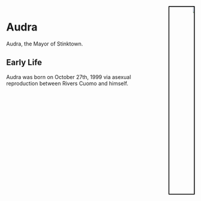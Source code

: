 <div style="width: 100%;">
   <div style="float:left; width: 80%">
   <h1>Audra</h1>
   Audra, the Mayor of Stinktown.
   <h2>Early Life</h2>
      Audra was born on October 27th, 1999 via asexual reproduction between Rivers Cuomo and himself.
   </div>
   <div style="float:right; border:2px solid black">
     <marquee direction="left" height="500px">
     <img src="/assets/images/ezgif.com-speed.gif" alt="cool grl">
     </marquee>
   </div>
</div>
<div style="clear:both"></div>
